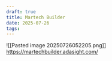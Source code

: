 ```yaml
---
draft: true
title: Martech Builder
date: 2025-07-26
tags:
---
```

![[Pasted image 20250726052205.png]]
https://martechbuilder.adasight.com/